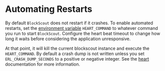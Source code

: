 # Automating Restarts

By default `BlockScout` does not restart if it crashes. To enable automated restarts, set the [environment variable](../env-variables.md) `HEART_COMMAND` to whatever command you run to start `BlockScout`. Configure the heart beat timeout to change how long it waits before considering the application unresponsive.

At that point, it will kill the current blockscout instance and execute the `HEART_COMMAND`. By default a crash dump is not written unless you set `ERL_CRASH_DUMP_SECONDS` to a positive or negative integer. See the [heart](http://erlang.org/doc/man/heart.html) documentation for more information.

